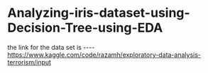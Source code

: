 # Analyzing-iris-dataset-using-Decision-Tree-using-EDA
the link for the data set is ----https://www.kaggle.com/code/razamh/exploratory-data-analysis-terrorism/input
